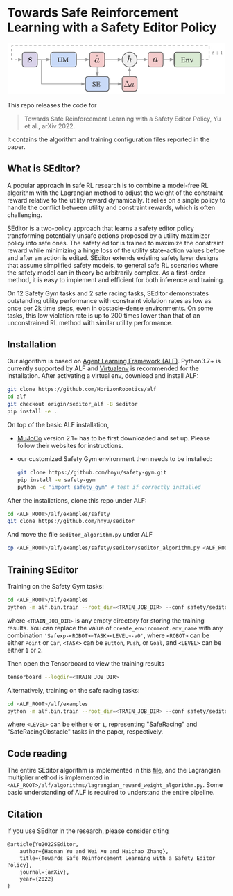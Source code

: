 # Towards Safe Reinforcement Learning with a Safety Editor Policy

<p align="center">
    <img src="images/seditor_framework.png" width="500"/>
</p>

This repo releases the code for

> Towards Safe Reinforcement Learning with a Safety Editor Policy, Yu et al., arXiv 2022.

It contains the algorithm and training configuration files reported in the paper.

## What is SEditor?

A popular approach in safe RL research is to combine a model-free RL algorithm with the Lagrangian method to adjust the weight of the constraint reward relative to the utility reward dynamically. It relies on a single policy to handle the conflict between utility and constraint rewards, which is often challenging.

SEditor is a two-policy approach that learns a safety editor policy transforming potentially unsafe actions proposed by a utility maximizer policy into safe ones. The safety editor is trained to maximize the constraint reward while minimizing a hinge loss of the utility state-action values before and after an action is edited. SEditor extends existing safety layer designs that assume simplified safety models, to general safe RL scenarios where the safety model can in theory be arbitrarily complex. As a first-order method, it is easy to implement and efficient for both inference and training.

On 12 Safety Gym tasks and 2 safe racing tasks, SEditor demonstrates outstanding utility performance with constraint violation rates as low as once per 2k time steps, even in obstacle-dense environments. On some tasks, this low violation
rate is up to 200 times lower than that of an unconstrained RL method with similar utility performance.

## Installation

Our algorithm is based on [Agent Learning Framework (ALF)](https://github.com/HorizonRobotics/alf). Python3.7+ is currently supported by ALF and [Virtualenv](https://virtualenv.pypa.io/en/latest/) is recommended for the installation. After activating a virtual env, download and install ALF:

```bash
git clone https://github.com/HorizonRobotics/alf
cd alf
git checkout origin/seditor_alf -B seditor
pip install -e .
```

On top of the basic ALF installation,

- [MuJoCo](https://mujoco.org/) version 2.1+ has to be first downloaded and set up. Please follow their websites for instructions.

- our customized Safety Gym environment then needs to be installed:

    ```bash
    git clone https://github.com/hnyu/safety-gym.git
    pip install -e safety-gym
    python -c "import safety_gym" # test if correctly installed
    ```

After the installations, clone this repo under ALF:

```bash
cd <ALF_ROOT>/alf/examples/safety
git clone https://github.com/hnyu/seditor
```

And move the file ``seditor_algorithm.py`` under ALF

```bash
cp <ALF_ROOT>/alf/examples/safety/seditor/seditor_algorithm.py <ALF_ROOT>/alf/algorithms/
```

## Training SEditor

Training on the Safety Gym tasks:

```bash
cd <ALF_ROOT>/alf/examples
python -m alf.bin.train --root_dir=<TRAIN_JOB_DIR> --conf safety/seditor/seditor_safety_gym_conf.py --conf_param="create_environment.env_name='Safexp-PointGoal1-v0'"
```

where `<TRAIN_JOB_DIR>` is any empty directory for storing the training results. You can replace the value of ``create_environment.env_name`` with any combination ``'Safexp-<ROBOT><TASK><LEVEL>-v0'``, where ``<ROBOT>`` can be either ``Point`` or ``Car``, ``<TASK>`` can be ``Button``, ``Push``, or ``Goal``, and ``<LEVEL>`` can be either ``1`` or ``2``.

Then open the Tensorboard to view the training results

```bash
tensorboard --logdir=<TRAIN_JOB_DIR>
```

Alternatively, training on the safe racing tasks:


```bash
cd <ALF_ROOT>/alf/examples
python -m alf.bin.train --root_dir=<TRAIN_JOB_DIR> --conf safety/seditor/seditor_safe_car_racing_conf.py --conf_param="create_environment.env_name='SafeCarRacing<LEVEL>-v0'"
```

where ``<LEVEL>`` can be either ``0`` or ``1``, representing "SafeRacing" and "SafeRacingObstacle" tasks in the paper, respectively.

## Code reading

The entire SEditor algorithm is implemented in this [file](./seditor_algorithm.py), and the Lagrangian multiplier method is implemented in ``<ALF_ROOT>/alf/algorithms/lagrangian_reward_weight_algorithm.py``. Some basic understanding of ALF is required to understand the entire pipeline.

## Citation
If you use SEditor in the research, please consider citing

```
@article{Yu2022SEditor,
    author={Haonan Yu and Wei Xu and Haichao Zhang},
    title={Towards Safe Reinforcement Learning with a Safety Editor Policy},
    journal={arXiv},
    year={2022}
}
```
